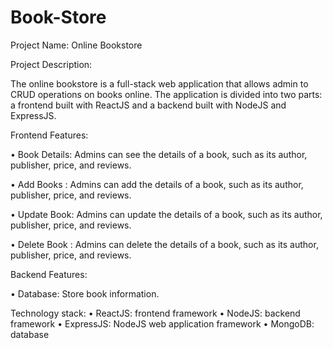 # Book-Store

Project Name: Online Bookstore

Project Description:

The online bookstore is a full-stack web application that allows admin to CRUD operations on
books online. The application is divided into two parts: a frontend built with ReactJS and a
backend built with NodeJS and ExpressJS.

Frontend Features:

• Book Details: Admins can see the details of a book, such as its author, publisher, price, and
reviews.

• Add Books : Admins can add the details of a book, such as its author, publisher, price, and
reviews.

• Update Book: Admins can update the details of a book, such as its author, publisher, price, and
reviews.

• Delete Book : Admins can delete the details of a book, such as its author, publisher, price, and
reviews.

Backend Features:

• Database: Store book information.

Technology stack:
• ReactJS: frontend framework
• NodeJS: backend framework
• ExpressJS: NodeJS web application framework
• MongoDB: database
